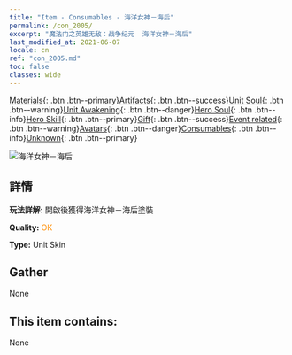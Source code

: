 ```yaml
---
title: "Item - Consumables - 海洋女神－海后"
permalink: /con_2005/
excerpt: "魔法门之英雄无敌：战争纪元  海洋女神－海后"
last_modified_at: 2021-06-07
locale: cn
ref: "con_2005.md"
toc: false
classes: wide
---
```

 [Materials](/ItemsCN/){: .btn .btn--primary}[Artifacts](/ItemsCN/Artifacts/){: .btn .btn--success}[Unit Soul](/ItemsCN/UnitSoul/){: .btn .btn--warning}[Unit Awakening](/ItemsCN/UnitAwakening/){: .btn .btn--danger}[Hero Soul](/ItemsCN/HeroSoul/){: .btn .btn--info}[Hero Skill](/ItemsCN/HeroSkill/){: .btn .btn--primary}[Gift](/ItemsCN/Gift/){: .btn .btn--success}[Event related](/ItemsCN/Events/){: .btn .btn--warning}[Avatars](/ItemsCN/Avatars/){: .btn .btn--danger}[Consumables](/ItemsCN/Consumables/){: .btn .btn--info}[Unknown](/ItemsCN/Unknown/){: .btn .btn--primary}

 ![海洋女神－海后](/images/u/ti_haihoupifu2.jpg)

## 詳情
 **玩法詳解:** 開啟後獲得海洋女神－海后塗裝

 **Quality:** <span style="color: #FF8C00">OK</span>

 **Type:** Unit Skin

## Gather

  None

## This item contains:

  None

